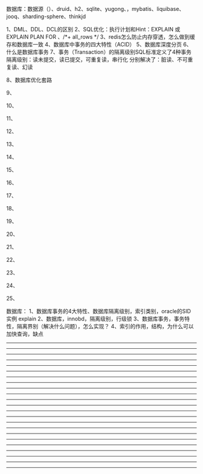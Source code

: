 数据库：数据源（）、druid、h2、sqlite、yugong、，mybatis、liquibase、jooq、sharding-sphere、thinkjd


1、DML、DDL、DCL的区别
2、SQL优化：执行计划和Hint：EXPLAIN 或 EXPLAIN PLAN FOR 、/*+ all_rows */
3、redis怎么防止内存穿透，怎么做到缓存和数据库一致
4、数据库中事务的四大特性（ACID）
5、数据库深度分页
6、什么是数据库事务
7、事务（Transaction）的隔离级别SQL标准定义了4种事务隔离级别：读未提交，读已提交，可重复读，串行化
  分别解决了：脏读、不可重复读、幻读

8、数据库优化套路

9、

10、

11、

12、

13、

14、

15、

16、

17、

18、

19、

20、

21、

22、

23、

24、

25、





数据库：
  1、数据库事务的4大特性、数据库隔离级别，索引类别，oracle的SID 实例  explain
  2、数据库，innobd，隔离级别，行级锁
  3、数据库事务，事务特性，隔离界别（解决什么问题），怎么实现？
  4、索引的作用，结构，为什么可以加快查询，缺点










---------------------------------------------------------------------------------------------------------------------

---------------------------------------------------------------------------------------------------------------------

---------------------------------------------------------------------------------------------------------------------

---------------------------------------------------------------------------------------------------------------------

---------------------------------------------------------------------------------------------------------------------

---------------------------------------------------------------------------------------------------------------------

---------------------------------------------------------------------------------------------------------------------

---------------------------------------------------------------------------------------------------------------------

---------------------------------------------------------------------------------------------------------------------

---------------------------------------------------------------------------------------------------------------------

---------------------------------------------------------------------------------------------------------------------

---------------------------------------------------------------------------------------------------------------------

---------------------------------------------------------------------------------------------------------------------

---------------------------------------------------------------------------------------------------------------------

---------------------------------------------------------------------------------------------------------------------

---------------------------------------------------------------------------------------------------------------------

---------------------------------------------------------------------------------------------------------------------

---------------------------------------------------------------------------------------------------------------------

---------------------------------------------------------------------------------------------------------------------

---------------------------------------------------------------------------------------------------------------------

---------------------------------------------------------------------------------------------------------------------

---------------------------------------------------------------------------------------------------------------------

---------------------------------------------------------------------------------------------------------------------













